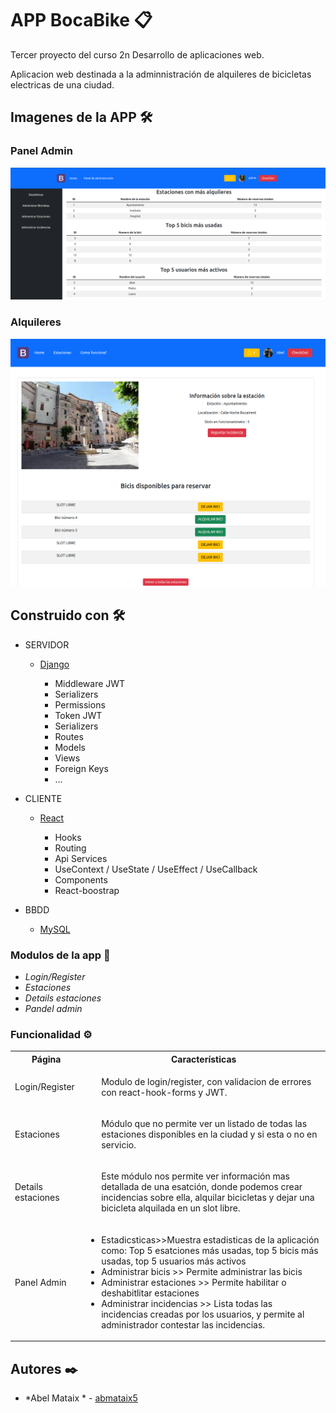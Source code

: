 # APP BocaBike 📋


Tercer proyecto del curso 2n Desarrollo de aplicaciones web.

Aplicacion web destinada a la adminnistración de alquileres de bicicletas electricas de una ciudad.


## Imagenes de la APP 🛠️

### Panel Admin

![Image text](https://github.com/abmataix5/Django_React_BocaBike/blob/main/imagenes_readme/Captura%20de%20pantalla%20de%202022-02-21%2019-36-43.png)

### Alquileres 

![Image text](https://github.com/abmataix5/Django_React_BocaBike/blob/main/imagenes_readme/Captura%20de%20pantalla%20de%202022-02-21%2019-36-58.png)

## Construido con 🛠️


 * SERVIDOR

     * [Django](https://www.djangoproject.com/)

    
        * Middleware JWT
        * Serializers
        * Permissions
        * Token JWT
        * Serializers
        * Routes
        * Models
        * Views
        * Foreign Keys
        * ...

       
 
 
* CLIENTE

    * [React](https://es.reactjs.org/)

        * Hooks
        * Routing 
        * Api Services 
        * UseContext / UseState / UseEffect / UseCallback
        * Components
        * React-boostrap
    


* BBDD

    * [MySQL](https://www.mysql.com/)



### Modulos de la app 🔩


* *Login/Register* 
* *Estaciones*
* *Details estaciones*
* *Pandel admin*


### Funcionalidad ⚙️

<table>
    <tr>
        <th>Página</th>
        <th>Características</th>
    </tr>
    <tr>
        <td>Login/Register</td>
        <td>
            <ul>
              Modulo de login/register, con validacion de errores con react-hook-forms y JWT.
            </ul>
        </td>
    </tr>
    <tr>
        <td>Estaciones</td>
        <td>
            <ul>
          Módulo que no permite ver un listado de todas las estaciones disponibles en la ciudad y si esta o no en servicio.
            </ul>
        </td>
    </tr>
     <tr>
        <td>Details estaciones</td>
        <td>
            <ul>
              Este módulo nos permite ver información mas detallada de una esatción, donde podemos crear incidencias sobre ella, alquilar bicicletas y dejar una bicicleta alquilada en un slot libre.
            </ul>
        </td>
    </tr>
    <tr>
        <td>Panel Admin</td>
        <td>
            <ul>
                <li>Estadicsticas>>Muestra estadisticas de la aplicación como: Top 5 esatciones más usadas, top 5 bicis más usadas, top 5 usuarios más activos</li>
                <li>Administrar bicis >> Permite administrar las bicis </li>
                <li>Administrar estaciones >> Permite habilitar o deshabitlitar estaciones </li>
                <li>Administrar incidencias >> Lista todas las incidencias creadas por los usuarios, y permite al administrador contestar las incidencias.</li>
            </ul>
        </td>
    </tr>
        
    
    
    
   
        
  
</table>



## Autores ✒️



* *Abel Mataix * - [abmataix5](https://github.com/abmataix5/)



